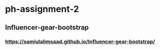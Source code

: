 # ph-assignment-2

## Influencer-gear-bootstrap

### <https://samiulalimsaad.github.io/Influencer-gear-bootstrap/>

